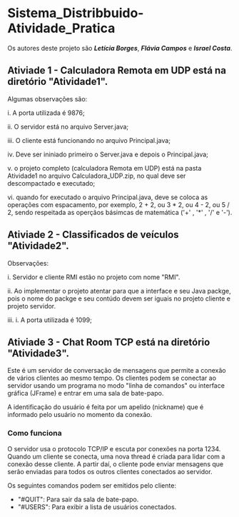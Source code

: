 # Sistema_Distribbuido-Atividade_Pratica

Os autores deste projeto são ***Letícia Borges***, ***Flávia Campos*** e ***Israel Costa***.
 
## Ativiade 1 - Calculadora Remota em UDP está na diretório "Atividade1".
 
 Algumas observações são: 

 i. A porta utilizada é 9876;

ii. O servidor está no arquivo Server.java;

iii. O cliente está funcionando no arquivo Principal.java;

iv. Deve ser ininiado primeiro o Server.java e depois o Principal.java;

v. o projeto completo (calculadora Remota em UDP) está na pasta Atividade1 no arquivo Calculadora_UDP.zip, no qual deve ser descompactado e executado;

vi. quando for executado o arquivo Principal.java, deve se coloca as operações com espacamento, por exemplo, 2 + 2,  ou 3 * 2, ou 4 - 2, ou 5 / 2, sendo respeitada as operçãos básimcas de matemática ('+' , '*' , '/' e '-').

## Ativiade 2 - Classificados de veículos "Atividade2".


Observações:

i. Servidor e cliente RMI estão no projeto com nome "RMI".

ii. Ao implementar o projeto atentar para que a interface e seu Java packge, pois o nome do 
packge e seu contúdo devem ser iguais no projeto cliente e projeto servidor.

iii. i. A porta utilizada é 1099;

## Ativiade 3 - Chat Room TCP está na diretório "Atividade3".

Este é um servidor de conversação de mensagens que permite a conexão de vários clientes ao mesmo tempo. Os clientes podem se conectar ao servidor usando um programa no modo "linha de comandos" ou interface gráfica (JFrame) e entrar em uma sala de bate-papo.

A identificação do usuário é feita por um apelido (nickname) que é informado pelo usuário no momento da conexão.

### Como funciona
O servidor usa o protocolo TCP/IP e escuta por conexões na porta 1234. Quando um cliente se conecta, uma nova thread é criada para lidar com a conexão desse cliente. A partir daí, o cliente pode enviar mensagens que serão enviadas para todos os outros clientes conectados ao servidor.

Os seguintes comandos podem ser emitidos pelo cliente:

- "#QUIT": Para sair da sala de bate-papo.
- "#USERS": Para exibir a lista de usuários conectados.
